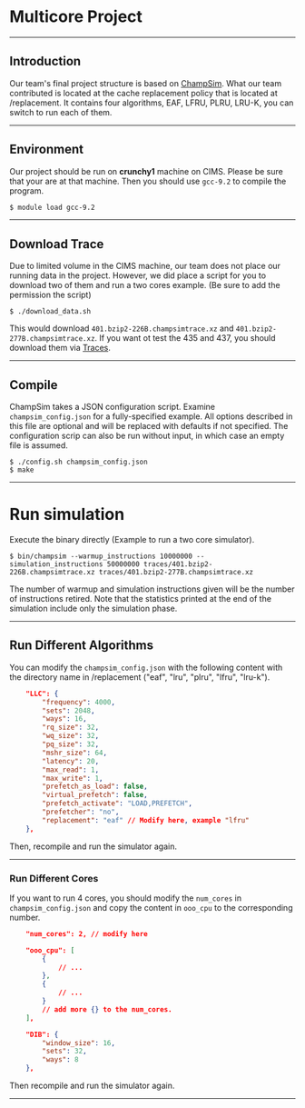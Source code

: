 # Multicore Project

---

## Introduction

Our team's final project structure is based on [ChampSim](https://github.com/ChampSim/ChampSim). What our team contributed is located at the cache replacement policy that is located at /replacement. It contains four algorithms, EAF, LFRU, PLRU, LRU-K, you can switch to run each of them.

---

## Environment

Our project should be run on **crunchy1** machine on CIMS. Please be sure that your are at that machine. Then you should use `gcc-9.2` to compile the program.

``` sh
$ module load gcc-9.2
```

---

## Download Trace

Due to limited volume in the CIMS machine, our team does not place our running data in the project. However, we did place a script for you to download two of them and run a two cores example. (Be sure to add the permission the script)

``` shell
$ ./download_data.sh 
```

This would download `401.bzip2-226B.champsimtrace.xz` and  `401.bzip2-277B.champsimtrace.xz`. If you want ot test the 435 and 437, you should download them via [Traces](https://hpca23.cse.tamu.edu/champsim-traces/speccpu/index.html).

---

## Compile

ChampSim takes a JSON configuration script. Examine `champsim_config.json` for a fully-specified example. All options described in this file are optional and will be replaced with defaults if not specified. The configuration scrip can also be run without input, in which case an empty file is assumed.

```shell
$ ./config.sh champsim_config.json
$ make
```

---

# Run simulation

Execute the binary directly (Example to run a two core simulator).

```shell
$ bin/champsim --warmup_instructions 10000000 --simulation_instructions 50000000 traces/401.bzip2-226B.champsimtrace.xz traces/401.bzip2-277B.champsimtrace.xz
```

The number of warmup and simulation instructions given will be the number of instructions retired. Note that the statistics printed at the end of the simulation include only the simulation phase.

---

## Run Different Algorithms

You can modify the `champsim_config.json` with the following content with the directory name in /replacement ("eaf", "lru", "plru", "lfru", "lru-k").

``` json
    "LLC": {
        "frequency": 4000,
        "sets": 2048,
        "ways": 16,
        "rq_size": 32,
        "wq_size": 32,
        "pq_size": 32,
        "mshr_size": 64,
        "latency": 20,
        "max_read": 1,
        "max_write": 1,
        "prefetch_as_load": false,
        "virtual_prefetch": false,
        "prefetch_activate": "LOAD,PREFETCH",
        "prefetcher": "no",
        "replacement": "eaf" // Modify here, example "lfru"
    },
```

Then, recompile and run the simulator again.

---

### Run Different Cores

If you want to run 4 cores, you should modify the `num_cores` in `champsim_config.json` and copy the content in `ooo_cpu` to the corresponding number.

``` json
    "num_cores": 2, // modify here

    "ooo_cpu": [
        {
            // ...
        },
        {
            // ...
        }
        // add more {} to the num_cores.
    ],

    "DIB": {
        "window_size": 16,
        "sets": 32,
        "ways": 8
    },
```

Then recompile and run the simulator again.

---

